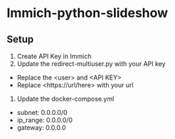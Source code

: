 # Immich-python-slideshow

## Setup
1. Create API Key in Immich
1. Update the redirect-multiuser.py with your API key
- Replace the \<user\> and \<API KEY\>
- Replace \<https://url/here> with your url

1. Update the docker-compose.yml
- subnet: 0.0.0.0/0
- ip_range: 0.0.0.0/0
- gateway: 0.0.0.0
